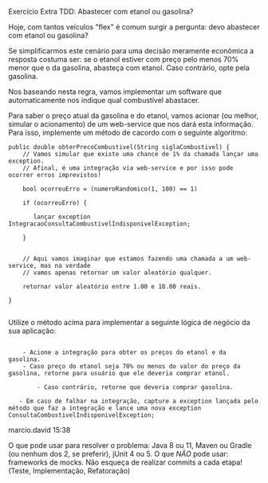 Exercício Extra TDD: Abastecer com etanol ou gasolina?

Hoje, com tantos veículos "flex" é comum surgir a pergunta: devo abastecer com etanol ou gasolina?

Se simplificarmos este cenário para uma decisão meramente econômica a resposta costuma ser: se o etanol estiver com preço pelo menos 70% menor que o da gasolina, abasteça com etanol. Caso contrário, opte pela gasolina.

Nos baseando nesta regra, vamos implementar um software que automaticamente nos indique qual combustível abastacer.

Para saber o preço atual da gasolina e do etanol, vamos acionar (ou melhor, simular o acionamento) de um web-service que nos dará esta informação. Para isso, implemente um método de cacordo com o seguinte algoritmo:

```
public double obterPrecoCombustivel(String siglaCombustivel) {
    // Vamos simular que existe uma chance de 1% da chamada lançar uma exception. 
    // Afinal, é uma integração via web-service e por isso pode ocorrer erros imprevistos!

    bool ocorreuErro = (numeroRandomico(1, 100) == 1)

    if (ocorreuErro) {

       lançar exception IntegracaoConsultaCombustivelIndisponivelException;

    }


    // Aqui vamos imaginar que estamos fazendo uma chamada a um web-service, mas na verdade 
    // vamos apenas retornar um valor aleatório qualquer.

    retornar valor aleatório entre 1.00 e 10.00 reais.

} 


```



Utilize o método acima para implementar a seguinte lógica de negócio da sua aplicação:

```
   
    - Acione a integração para obter os preços do etanol e da gasolina.
    - Caso preço do etanol seja 70% ou menos do valor do preço da gasolina, retorne para usuário que ele deveria comprar etanol.

        - Caso contrário, retorne que deveria comprar gasolina.

   - Em caso de falhar na integração, capture a exception lançada pelo método que faz a integração e lance uma nova exception ConsultaCombustivelIndisponivelException;

```
 
 

marcio.david 15:38   

O que pode usar para resolver o problema: Java 8 ou 11, Maven ou Gradle (ou nenhum dos 2, se preferir), jUnit 4 ou 5.
O que *NÃO* pode usar: frameworks de mocks.
Não esqueça de realizar commits a cada etapa! (Teste, Implementação, Refatoração)
